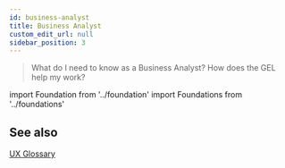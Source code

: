 ```yaml
---
id: business-analyst
title: Business Analyst
custom_edit_url: null
sidebar_position: 3
---
```


>What do I need to know as a Business Analyst? How does the GEL help my work?

import Foundation from '../foundation'
import Foundations from '../foundations'

<Foundations>
    <Foundation name="library" />
    <Foundation name="colours" />
    <Foundation name="icons" />
    <Foundation name="responsive" />
    <Foundation name="writing guideline" />
</Foundations>

## See also
[UX Glossary](https://aemocdr.atlassian.net/wiki/spaces/DDC/pages/1605632412/UX+terms+Glossary)